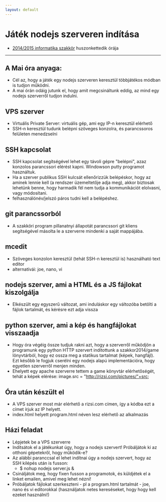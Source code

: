 ```yaml
---
layout: default
---
```

# Játék nodejs szerveren indítása

 - [2014/2015 informatika szakkör][szakkor_honlap] huszonkettedik órája

[szakkor_honlap]: http://rizsi.github.io/szakkor2014/index.html

--------

## A Mai óra anyaga:

 - Cél az, hogy a játék egy nodejs szerveren keresztül többjátékos módban is tudjon működni.
 - A mai órán odáig jutunk el, hogy amit megcsináltunk eddig, az mind egy nodejs szerverről tudjon indulni.

## VPS szerver

 - Virtuális Private Server: virtuális gép, ami egy IP-n keresztül elérhető
 - SSH-n keresztül tudunk belépni szöveges konzolra, és parancssoros felületen menedzselni

## SSH kapcsolat

 - SSH kapcsolat segítségével lehet egy távoli gépre "belépni", azaz konzolos parancssori elérést kapni. Windowson putty programot használtuk.
 - Ha a szerver publikus SSH kulcsát ellenőrizzük belépéskor, hogy az aminek lennie kell (a rendszer üzemeltetője adja meg), akkor biztosak lehetünk benne, hogy harmadik fél nem tudja a kommunikációt elolvasni, vagy módosítani.
 - felhasználónév/jelszó páros tudni kell a belépéshez.

## git parancssorból

 - A szakköri program pillanatnyi állapotát parancssori git kliens segítségével másolta le a szerverre mindenki a saját mappájába.

## mcedit

 - Szöveges konzolon keresztül (tehát SSH-n keresztül is) használható text editor
 - alternatívái: joe, nano, vi

## nodejs szerver, ami a HTML és a JS fájlokat kiszolgálja

 - Elkészült egy egyszerű változat, ami induláskor egy változóba betölti a fájlok tartalmát, és kérésre ezt adja vissza

## python szerver, ami a kép és hangfájlokat visszaadja

 - Hogy óra végéig össze tudjuk rakni azt, hogy a szerverről működjön a programunk egy python HTTP szervert indítottunk a szakkor2014/game lönyvtárból, hogy ez ossza meg a statikus tartalmat (képek, hangfájl). Ezt később le fogjuk cserélni egy nodejs alapú implementációra, hogy egyetlen szerverről menjen minden.
 - Ehelyett egy apache szerverre tettem a game könyvtár elérhetőségét, tehát a képek elérése: 	image.src = "http://rizsi.com/pictures/"+src;

## Óra után készült el

 - A VPS szerver most már elérhető a rizsi.com címen, így a kódba ezt a címet írjuk az IP helyett.
 - index.html helyett program.html néven lesz elérhető az alkalmazás

## Házi feladat
 - Lépjetek be a VPS szerverre
 - Indítsátok el a játékunkat úgy, hogy a nodejs szervert! Próbáljátok ki az otthoni gépetekről, hogy működik-e?
 - Az alábbi paranccsal el lehet indítnai úgy a nodejs szervert, hogy az SSH kilépés után is fusson:
   - $ nohup nodejs server.js &
 - Csináljátok meg, hogy fixen fusson a programotok, és küldjétek el a linket emailen, amivel meg lehet nézni!
 - Próbáljatok fájlokat szerkeszteni - pl a program.html tartalmát - joe, nano és vi editorokkal (használjatok netes kereséseket, hogy hogy kell ezeket használni!)



